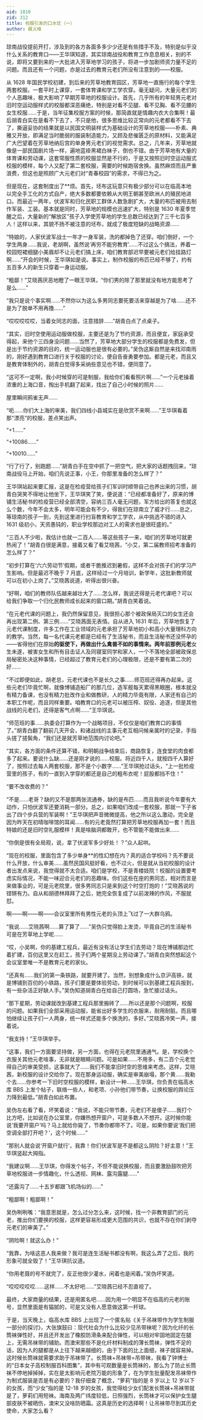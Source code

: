 ```yaml
---
aid: 1010
zid: 312
title: 校服引发的口水仗（一）
author: 聂义峰
---
```


琼南战役提前开打，涉及到的各方各面多多少少还是有些措手不及，特别是似乎没什么关系的教育口——王华琪知道，其实琼南战役和教育工作息息相关，别的不说，即将又要到来的一大批进入芳草地学习的孩子，将进一步加剧师资力量不足的问题。而且还有一个问题，亦是过去的教育元老们所没有注意到的——校服。

从 1628 年国民学校初建，到后来的芳草地教育园区，芳草地一直施行的每个学生两套校服。一套平时上课穿，一套体育课和学工学农穿。毫无疑问，大量元老们的个人恶趣味，极大影响了早期芳草地的校服设计。首先，几乎所有的年轻男元老对旧时空运动服样式的校服都深恶痛绝，特别是对看不见腿、看不见胸、看不见腰的女生校服……于是，当年征集校服方案的时候，那简直就是情趣内衣大合集啊！最后胡青白实在是看不下去了，不只是他，很多思维比较正常向的元老都看不下去了，撕逼妥协的结果就是以民国文明装样式为基础设计的芳草地校服——朴素、典雅又开放，即满足当时脆弱的服装制造能力，又顾及悲催匮乏的原材料，又能满足广大巴望着在芳草地纳后宫的单身男元老们的视觉需求。总之，几年来，芳草地就像是一部民国剧片场一样，遍地蓝褂黑裙白袜子，倒也不错。由于芳草地有大量的体育课和劳动课，这套常服性质的校服显然是不行的，于是又按照旧时空运动服式校服的模样，每个人又配了第二套校服，需要的时候跑宿舍换。虽然麻烦而且严重浪费，但这也是照顾广大元老们对“青春校园”的需求，不得已为之。

但是现在，这套制度出了\*\*烦。首先，坯布这玩意只有极少部分可以在临高本地以完全手工化的方式自产，绝大多数都要依赖从大明王朝甚至欧洲人的殖民地进口。而最近一两年，伏波军和归化民职工群体人数急剧扩大，大量的布匹被用去制作军装、工装。基本就是同时，芳草地的规模也迅速扩大，特别是 1630 年夏季觉醒之后，大量新的“解放区”孩子入学使芳草地的学生总数已经达到了三千七百多人！这样以来，其貌不扬不被注意的坯布，就成了极度短缺的战略资源……

“特娘的，人家伏波军战士一年才一身军装，洗的都掉色了还穿。咱们倒好，一个学生两身……我说，老胡啊，虽然说‘再穷不能穷教育’……不过这么个搞法，养着一校园短裙细腿小美眉却不让元老们搞上床，咱们教育部迟早要被元老们给挂路灯啊……”开会的时候，王华琪如是说。事实上，制作校服的布匹已经不够了，约有五百多人的新生只穿着一身运动服。

“粗鄙！”艾晓茜厌恶地瞪了一眼王华琪，“你们男的除了那里就没有地方能思考了是么……”

“我只是说个事实啊……不然你以为这么多男同志要死要活来穿越是为了啥……还不是为了脱单不用再撸……”

“哎哎哎哎哎，当着女同志的面，注意措辞……”胡青白点了点桌子。

“其实，旧时空使用运动服做校服，主要还是为了节约资源，而且便宜，家庭承受得起，来他个三四身没问题……当然了，芳草地大部分学生的校服都是免费发，但是出于节约资源的目的，统一运动服也是很有必要的。”吴伪这厮自然是来找邓南雨的，刚好遇到教育口进行关于校服的讨论，便自告奋勇要参加。都是元老，而且又是教育体制外的，胡青白觉得多采纳些意见也不错，便同意了。

“这可不一定啊，我小时候穿的可是制服，我给你们看看照片啊……”一个元老操着浓重的上海口音，掏出手机翻了起来，找出了自己小时候的照片……

屋里瞬间鸦雀无声……

“呃……你们大上海的审美，我们四线小县城实在是欣赏不来啊……”王华琪看着那“漂亮”的校服，差点笑出声。

“+1……”

“+10086……”

“+10010……”

“行了行了，别跑题……”胡青白手在空中抓了一把空气，把大家的话题拽回来，“琼南战役马上开始，咱们先说正事，小王，你那里准备的怎么样了？”

王华琪站起来要汇报，这是在检疫营给孩子们军训时顺带自己也养出来的习惯，胡青白哭笑不得地让他坐下，王华琪笑了笑，便说道：“已经都准备好了，原来的博铺生活秘书的检疫营已经全部清空，容纳三百人毫无问题，军方给出的答复也就这么个数，今年不会太多，明年可能会有不少，得我们在琼南立了威才行……总之，等琼南的孩子一到，先到这里进行扫盲教育和学工学农，从中挑选不错的进入 1631 级初小，天资愚钝的，职业学校那边对工人的需求也是很旺盛的。”

“三百人不少啦，我估计也就一二百人……等这些孩子一来，咱们的芳草地可就更热闹了！”胡青白很是满意，接着又看了看艾晓茜，“小艾，第二届教师招考准备的怎么样了？”

“初步打算在‘六六劳动节’假期，或者干脆推迟到暑假，这样不会对孩子们的学习产生影响。但是最迟不晚于 7 月底，这样经过一个月培训，新学年，这批新教师就可以在初小上岗了。”艾晓茜说道，听得出很兴奋。

“好啊，咱们的教师队伍越来越壮大了……怎么样，我说还得是元老代课吧？可以给我们争取一个归化民教师成长起来的窗口期。”胡青白笑着说。

“在元老代课的问题上，我仍然保留意见，我很担心那个被政保局灭口的女生还会再出现第二例、第三例……”艾晓茜面无表情。自从进入 1631 年后，芳草地恢复了元老代课制度，许多工作在工业领域的元老承担了芳草地初小和高小大量理科方向的教学。当然，每一名代课元老都是已经有了生活秘书，而且生活秘书还没怀孕的——省得他们在原始**的驱使下，再做出什么禽兽不如的事情来。两年前那例元老**女生未遂，被害女生和所有目击证人及同寝室同学和家人，一个不落地全部被政保总局秘密处决这种事情，已经超过了教育元老们的心理极限，还是不要有第二次的好……

“不过即便如此，胡老总，元老代课也不是长久之事……师范班还得再办起来。这些元老们毕竟忙啊，就像博铺造船厂的那几位，造军舰每天累得黑眼圈，根本就没有精力备课，也没有精力批改作业和做教研，人的精力毕竟有限，人家还有自己的本职工作呢，而且同样重要。咱教育口的元老可以被压榨、奴役、追逐，但是其他战线的元老们，还得是客气点啊……”王华琪说。

“师范班的事……执委会打算作为一个战略项目，不仅仅是咱们教育口的事情了。”胡青白翻了翻前几天开会，和诸战线的主事元老互相问候亲属时的记录，手指头搓了搓鬓角，“我们还是就芳草地范围内讨论吧。”

“其实，各方面的条件还算不错，和明朝战争结束后，商路恢复，连食堂的肉食都多了起来。要说什么缺……还是刚才说的……校服。将近四千人，就按四千人算好了，按照过去每人两套校服，那不是个小数字……”王华琪抢过话头，“上一批检疫营里的孩子，有的一直到入学穿的都还是自己的粗布衣呢！屁股都挡不住！”

“要不改收费的？”

“不是……老哥？缺的又不是那两张流通券，缺的是布匹……而且我听说今年要有大动作，只怕伏波军还要消耗一部分。总之，如果咱们改成一套校服，那就一下子省出了四个步兵营的军装啊！”王华琪把声音微微提高，他之所以这么激动，完全是因为昨天在初晴咖啡馆的耳闻……有的元老竟然打算把芳草地校服再加一套！而且特娘的还是旧时空礼服模样！真是啥脑洞都敢开，也不管能不能做出来……

“你倒是很有全局观，说，拿了伏波军多少好处！？”众人起哄。

“现在的校服，里面包含了多少单身\*\*的性幻想在内？真的适合学校吗？先不要说什么开放，什么审美……虽然民国风挺好看，也不过火，但是就从当初校服的设计者出发点来说，我觉得就不太合适。咱们是学校，不是青楼妓院！校服的设置要考虑实际情况，不能一味迎合元老们的恶趣味。你们这些在座的男同志，相对而言是来做事业的，可是元老院里，很多男同志只是来到这个时空打炮的！”艾晓茜说的铿锵有力。自从和胡德林拜拜了之后，她完全恢复成了以前泼辣的作风，不服就怼。

啊——啊——啊——会议室里所有男性元老的头顶上飞过了一大群乌鸦。

“我说……艾晓茜啊……算了算了……”吴伪只觉得脸上发烫，毕竟自己的生活秘书可是在芳草地上学呢……

“哎，小吴啊，你的基建工程兵，最近有没有活让学生们去劳动？现在博铺那边忙着扩建，百仞这里又在赶工，孩子们两个星期没上劳动课了。”胡青白突然想起这个会议室里唯一不是教育元老的家伙。

“还真有……我们的第一条铁路，就要开建了。当然，别想象成什么京沪高铁，就是博铺到百仞的小铁路，孩子们要是要体验劳动，到时候可以到基建工程兵报到，有一些杂活正好缺人手。”吴伪知道胡青白在给自己打圆场，急忙接过话头。

“那下星期，劳动课就改到基建工程兵那里搬砖了……所以还是那个问题啊，校服的问题。如果我们全部采用运动服，能省出好多学生的衣服来，耐用耐脏。而且哪怕继续让孩子们一人两身，统一样式还能多个换洗的，多好。”艾晓茜冷笑一声，接着说。

“我支持！”王华琪举手。

“这事，我们一方面要坚持做，另一方面，也得在元老院里通通气。是，学校换个衣服关其他元老啥事，无非就是眼睛问题。可是如果……不用多，有二百个元老觉得自己的审美受损，这事就大了……我们不能拿旧时空的思维来考虑。这样，艾晓茜，新校服的设计交给你了。现在那身运动服，确实是审美崩塌，那个黄……我勒个去……你参考一下旧时空校服的模样，新设计一种……王华琪，你负责在临高水库 BBS 上发个帖子，联络一些人，和老项、小孙他们带节奏，让换校服的舆论压力降到最低。”胡青白如此布置。

吴伪左右看了看，坏笑着说：“我说，不能只带节奏，元老们不是傻子……我打个比方吧，比如说在办公室里，你嫌热想开窗户，可是多数人不想开。这时候你能说‘我要开窗户’吗？马上就给你毙了，节奏你都带不了。可是，如果你要说‘我们把空调全部打开吧？’，这个时候……”

“那别人就会说‘开窗户就行’，我靠！你们伏波军是不是都这么阴险？好主意！”王华琪竖起大拇指。

“我建议啊……王华琪，你得发个帖子，不但不能说换校服，而且要激励鼓吹把芳草地校服进一步情趣化，什么透视、网袜、露沟露腿……”

“还露沟了……十五岁都跟飞机场似的……”

“粗鄙啊！粗鄙啊！”

吴伪咧咧嘴：“我意思就是，怎么过分怎么来，这时候，找一个非教育部门的元老，推出你们要换的校服，这样更容易形成更大范围的共识，也就不存在你们剥夺元老们的审美了。”

“阴险啊！就这么办！”

“我靠，为啥这恶人我来做？我可是连生活秘书都没有啊，我这么弄了之后，我的形象可就全毁了！”王华琪抗议道。

“你用老聂的号不就完了，反正他很少灌水，闲着也是闲着。”吴伪坏笑道。

“哎哎哎哎哎……这样……不太好吧……”艾晓茜已经不忍直视了。

最终，大家商量的结果，还是用匿名吧……因为用一个明显不在临高的元老的账号，显然里面是有猫腻的，可是又没有人愿意做这第一杆球。

于是，当天晚上，临高水库 BBS 上出现了一个匿名贴《关于吊袜带作为学生制服一部分的探讨》，大张旗鼓曰：现代社会为什么比较少见吊带袜呢？因为化纤的长筒袜弹性好，并且还开发出了橡胶防滑条来配合弹性，可以相对牢固地固定在腿上，无需吊袜带的辅助。而澳宋那些不是化纤材料制成的薄长筒袜，弹性不足的话，因为人的腿都是从上往下越来越细的，由于下面的比上面细，袜子就容易掉。这时候长筒袜就需要求助于吊袜带了。长筒袜+吊袜带=吊带袜，我看了钟博士的“日本女子高校制服百科图集”，其中有可观数量是长筒袜的，那么为了防止长筒袜不停地掉掉掉，实在是太影响元老院万能的形象了，在为学生批量配发吊袜带作为制式服装是否是有必要的？我仔细查了概念，“萝莉”指的是 8 岁以上 12 岁以下的女孩，而“少女”指的是 12-18 岁的女孩，我觉得给少女们配发长筒袜+吊袜带就是了，萝莉们用短袜。海南及两广纬度较低，日照强烈，长筒袜才可以保护女生腿部皮肤不被晒伤，澳宋又没啥防晒霜。这真是历史的选择啊！让吊袜带尽到其历史使命，大家怎么看？

